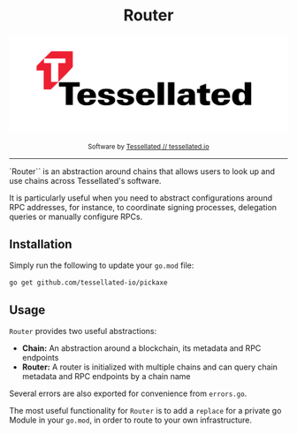 <div align="center">
<h1>Router</h1>
<p>
      <img alt="Tessellated Logo" src="media/tessellated-logo.png" />
</p>
<small>Software by <a href="https://tessellated.io" target="_blank"> Tessellated // tessellated.io</a></small>
</div>

---

`Router`` is an abstraction around chains that allows users to look up and use chains across Tessellated's software. 

It is particularly useful when you need to abstract configurations around RPC addresses, for instance, to coordinate signing processes, delegation queries or manually configure RPCs.

## Installation

Simply run the following to update your `go.mod` file:

```
go get github.com/tessellated-io/pickaxe
```

## Usage

`Router` provides two useful abstractions:
- **Chain:** An abstraction around a blockchain, its metadata and RPC endpoints
- **Router:** A router is initialized with multiple chains and can query chain metadata and RPC endpoints by a chain name

Several errors are also exported for convenience from `errors.go`.

The most useful functionality for `Router` is to add a `replace` for a private go Module in your `go.mod`, in order to route to your own infrastructure. 

